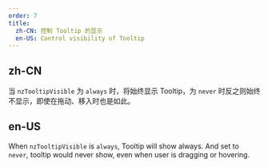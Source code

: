 ```yaml
---
order: 7
title:
  zh-CN: 控制 Tooltip 的显示
  en-US: Control visibility of Tooltip
---
```


## zh-CN

当 `nzTooltipVisible` 为 `always` 时，将始终显示 Tooltip，为 `never` 时反之则始终不显示，即使在拖动、移入时也是如此。

## en-US

When `nzTooltipVisible` is `always`, Tooltip will show always. And set to `never`, tooltip would never show, even when user is dragging or hovering.
